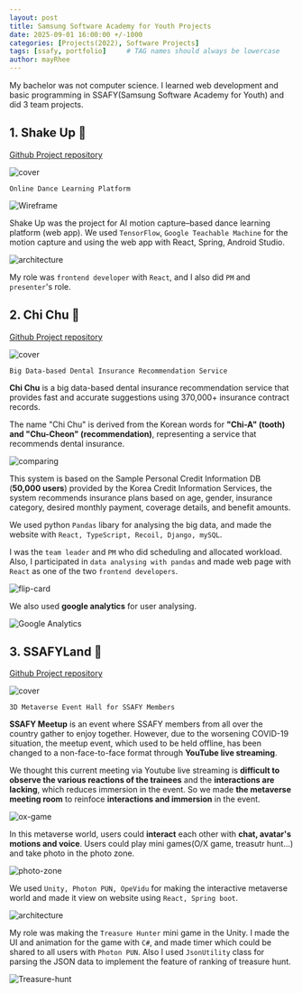 ```yaml
---
layout: post
title: Samsung Software Academy for Youth Projects
date: 2025-09-01 16:00:00 +/-1000
categories: [Projects(2022), Software Projects]
tags: [ssafy, portfolio]     # TAG names should always be lowercase
author: mayRhee
---
```


My bachelor was not computer science. I learned web development and basic programming in SSAFY(Samsung Software Academy for Youth) and did 3 team projects.

## 1. Shake Up 💃
[Github Project repository](https://github.com/mayRhee218/Shake-Up)

![cover](/assets//img/pages/2025-09-01-sw-projects/Shake-up/cover.png)

`Online Dance Learning Platform`

![Wireframe](/assets//img/pages/2025-09-01-sw-projects/Shake-up/wireframe.png)

Shake Up was the project for AI motion capture–based dance learning platform (web app). We used `TensorFlow`, `Google Teachable Machine` for the motion capture and using the web app with React, Spring, Android Studio.

![architecture](/assets//img/pages/2025-09-01-sw-projects/Shake-up/architecture.png)

My role was `frontend developer` with `React`, and I also did `PM` and `presenter`'s role.



## 2. Chi Chu 🦷
[Github Project repository](https://github.com/mayRhee218/CHI-CHU)

![cover](/assets//img/pages/2025-09-01-sw-projects/chi-chu/cover.png)

`Big Data-based Dental Insurance Recommendation Service`


**Chi Chu** is a big data-based dental insurance recommendation service that provides fast and accurate suggestions using 370,000+ insurance contract records.

The name "Chi Chu" is derived from the Korean words for **"Chi-A" (tooth) and "Chu-Cheon" (recommendation)**, representing a service that recommends dental insurance.

![comparing](/assets//img/pages/2025-09-01-sw-projects/chi-chu/comparing.gif)

This system is based on the Sample Personal Credit Information DB (**50,000 users**) provided by the Korea Credit Information Services, the system recommends insurance plans based on age, gender, insurance category, desired monthly payment, coverage details, and benefit amounts.

We used python `Pandas` libary for analysing the big data, and made the website with `React, TypeScript, Recoil, Django, mySQL`. 

I was the `team leader` and `PM` who did scheduling and allocated workload. 
Also, I participated in `data analysing with pandas` and made web page 
with `React` as one of the two `frontend developers`. 

![flip-card](/assets//img/pages/2025-09-01-sw-projects/chi-chu/flip-card.gif)

We also used **google analytics** for user analysing.

![Google Analytics](/assets//img/pages/2025-09-01-sw-projects/chi-chu/google-analytics.png)

## 3. SSAFYLand 🎡
[Github Project repository](https://github.com/mayRhee218/SSAFYLand)

![cover](/assets//img/pages/2025-09-01-sw-projects/ssafyland/cover.png)

`3D Metaverse Event Hall for SSAFY Members`

**SSAFY Meetup** is an event where SSAFY members from all over the country gather to enjoy together. However, due to the worsening COVID-19 situation, the meetup event, which used to be held offline, has been changed to a non-face-to-face format through **YouTube live streaming**.

We thought this current meeting via Youtube live streaming is **difficult to observe the various reactions of the trainees** and the **interactions are lacking**, which reduces immersion in the event. So we made **the metaverse meeting room** to reinfoce **interactions and immersion** in the event.

![ox-game](/assets//img/pages/2025-09-01-sw-projects/ssafyland/OX-game.gif)


In this metaverse world, users could **interact** each other with **chat, avatar's motions and voice**.
Users could play mini games(O/X game, treasutr hunt...) and take photo in the photo zone.

![photo-zone](/assets//img/pages/2025-09-01-sw-projects/ssafyland/photo-zone.gif)

We used `Unity, Photon PUN, OpeVidu` for making the interactive metaverse world and made it view on website using `React, Spring boot`. 

![architecture](/assets//img/pages/2025-09-01-sw-projects/ssafyland/architecture.png)

My role was making the `Treasure Hunter` mini game in the Unity.
I made the UI and animation for the game with `C#`, and made timer which could be shared to all users with `Photon PUN`. Also I used `JsonUtility` class for parsing the JSON data to implement the feature of ranking of treasure hunt.

![Treasure-hunt](/assets//img/pages/2025-09-01-sw-projects/ssafyland/Treasure-hunt.gif)

